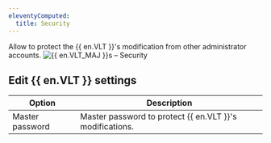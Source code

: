 ```yaml
---
eleventyComputed:
  title: Security
---
```

Allow to protect the {{ en.VLT }}'s modification from other administrator accounts.
![{{ en.VLT_MAJ }}s – Security](https://cdnweb.devolutions.net/docs/docs_en_server_ServerOp8071.png)

## Edit {{ en.VLT }} settings
| Option          | Description                                              |
|-----------------|----------------------------------------------------------|
| Master password | Master password to protect {{ en.VLT }}'s modifications. |
